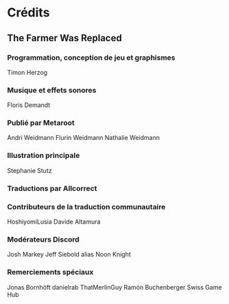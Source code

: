 # Crédits

## The Farmer Was Replaced

### Programmation, conception de jeu et graphismes
Timon Herzog

### Musique et effets sonores
Floris Demandt

### Publié par Metaroot
Andri Weidmann
Flurin Weidmann
Nathalie Weidmann

### Illustration principale
Stephanie Stutz

### Traductions par Allcorrect

### Contributeurs de la traduction communautaire
HoshiyomiLusia
Davide Altamura

### Modérateurs Discord
Josh Markey
Jeff Siebold alias Noon Knight

### Remerciements spéciaux
Jonas Bornhöft
danielrab
ThatMerlinGuy
Ramón Buchenberger
Swiss Game Hub